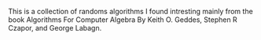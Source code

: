 This is a collection of randoms algorithms I found intresting mainly from the book Algorithms For Computer Algebra By Keith O. Geddes, Stephen R Czapor, and George Labagn.
